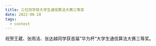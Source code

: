 ```yaml
---
title: 三位同学获大学生通信算法大赛三等奖
date: 2022-06-28
tags:
  - contest
---
```


祝贺王葳、张雨洁、张达越同学获首届”华为杯“大学生通信算法大赛三等奖。

<!--more-->

